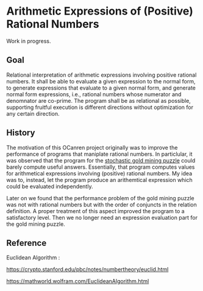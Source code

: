 # Arithmetic Expressions of (Positive) Rational Numbers

Work in progress.

## Goal

Relational interpretation of arithmetic expressions involving positive rational numbers.
It shall be able to evaluate a given expression to the normal form, to generate expressions
that evaluate to a given normal form, and generate normal form expressions, i.e., rational
numbers whose numerator and denomnator are co-prime. The program shall be as relational as
possible, supporting fruitful execution is different directions without optimization
for any certain direction. 

## History

The motivation of this OCanren project originally was to improve the performance of
programs that maniplate rational numbers. In particlular, it was observed that the
program for the [stochastic gold mining puzzle](../Gold_Mining) could barely
compute useful answers. 
 Essentially, that program computes values for arithmetical expressions
 involving (positive) rational numbers. My idea was to, instead, let the program
 produce an arithemtical expression which could be evaluated independently.
 

Later on we found that the performance problem of the gold mining puzzle was not with
rational numbers but with the order of conjuncts in the relation definition. A proper treatment of
this aspect improved the program to a satisfactory level. Then we no longer need an
expression evaluation part for the gold mining puzzle. 


## Reference

Euclidean Algorithm :

https://crypto.stanford.edu/pbc/notes/numbertheory/euclid.html

https://mathworld.wolfram.com/EuclideanAlgorithm.html